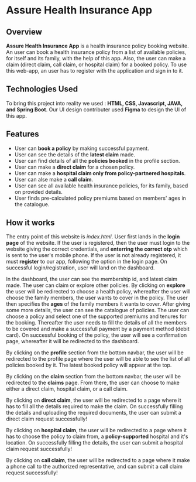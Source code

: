 # Assure Health Insurance App


## Overview


**Assure Health Insurance App** is a health insurance policy booking website. An user can book a health insurance policy from a list of available policies, for itself and its family, with the help of this app. Also, the user can make a claim (direct claim, call claim, or hospital claim) for a booked policy. To use this web-app, an user has to register with the application and sign in to it.


## Technologies Used


To bring this project into reality we used : **HTML, CSS, Javascript, JAVA, and Spring Boot**. Our UI design contributer used **Figma** to design the UI of this app.


## Features


* User can **book a policy** by making successful payment.
* User can see the details of the **latest claim** made.
* User can find details of all the **policies booked** in the profile section.
* User can make a **direct claim** for a chosen policy.
* User can make a **hospital claim only from policy-partnered hospitals**.
* User can alse make a **call claim**.
* User can see all available health insurance policies, for its family, based on provided details.
* User finds pre-calculated policy premiums based on members' ages in the catalogue.


## How it works


The entry point of this website is *index.html*. User first lands in the **login page** of the website. If the user is registered, then the user must login to the website giving the correct credentials, and **enterring the correct otp** which is sent to the user's mobile phone. If the user is not already registered, it must **register** to our app, following the option in the login page. On successful login/registration, user will land on the dashboard.

In the dashboard, the user can see the membership id, and latest claim made. The user can claim or explore other policies. By clicking on **explore** the user will be redirected to choose a health policy, whereafter the user will choose the family members, the user wants to cover in the policy. The user then specifies the **ages** of the family members it wants to cover. After giving some more details, the user can see the catalogue of policies. The user can choose a policy and select one of the supported premiums and tenures for the booking. Thereafter the user needs to fill the details of all the members to be covered and make a successfull payment by a payment method (debit card). On successful booking of the policy, the user will see a confirmation page, whereafter it will be redirected to the dashboard.

By clicking on the **profile** section from the bottom navbar, the user will be redirected to the profile page where the user will be able to see the list of all policies booked by it. The latest booked policy will appear at the top.

By clicking on the **claim** section from the bottom navbar, the user will be redirected to the **claims** page. From there, the user can choose to make either a direct claim, hospital claim, or a call claim.

By clicking on **direct claim**, the user will be redirected to a page where it has to fill all the details required to make the claim. On successfully filling the details and uploading the required documents, the user can submit a direct claim request successfully!

By clicking on **hospital claim**, the user will be redirected to a page where it has to choose the policy to claim from, a **policy-supported** hospital and it's location. On successfully filling the details, the user can submit a hospital claim request successfully! 

By clicking on **call claim**, the user will be redirected to a page where it make a phone call to the authorized representative, and can submit a call claim request successfully! 

